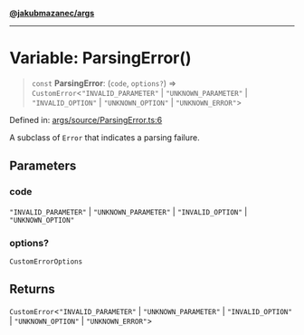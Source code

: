 [**@jakubmazanec/args**](../README.md)

---

# Variable: ParsingError()

> `const` **ParsingError**: (`code`, `options?`) => `CustomError`\<`"INVALID_PARAMETER"` \|
> `"UNKNOWN_PARAMETER"` \| `"INVALID_OPTION"` \| `"UNKNOWN_OPTION"` \| `"UNKNOWN_ERROR"`\>

Defined in:
[args/source/ParsingError.ts:6](https://github.com/jakubmazanec/tools/blob/a9ba87d349a220bbed24d161794f90a6ba6009e5/packages/args/source/ParsingError.ts#L6)

A subclass of `Error` that indicates a parsing failure.

## Parameters

### code

`"INVALID_PARAMETER"` | `"UNKNOWN_PARAMETER"` | `"INVALID_OPTION"` | `"UNKNOWN_OPTION"`

### options?

`CustomErrorOptions`

## Returns

`CustomError`\<`"INVALID_PARAMETER"` \| `"UNKNOWN_PARAMETER"` \| `"INVALID_OPTION"` \|
`"UNKNOWN_OPTION"` \| `"UNKNOWN_ERROR"`\>
